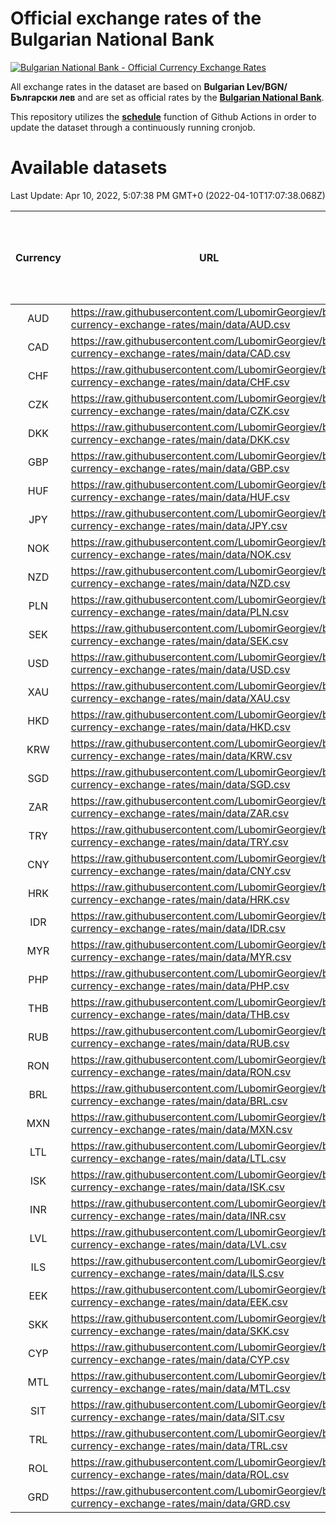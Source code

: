 # Official exchange rates of the Bulgarian National Bank

[![Bulgarian National Bank - Official Currency Exchange Rates](https://github.com/LubomirGeorgiev/bnb-currency-exchange-rates/actions/workflows/update-rates.yml/badge.svg?branch=main)](https://github.com/LubomirGeorgiev/bnb-currency-exchange-rates/actions/workflows/update-rates.yml)

All exchange rates in the dataset are based on **Bulgarian Lev/BGN/Български лев** and are set as official rates by the [**Bulgarian National Bank**](https://www.bnb.bg/Statistics/StExternalSector/StExchangeRates/StERForeignCurrencies/index.htm?toLang=_EN).

This repository utilizes the [**schedule**](https://docs.github.com/en/actions/reference/events-that-trigger-workflows) function of Github Actions in order to update the dataset through a continuously running cronjob.

# Available datasets

<!-- START LINKS (DO NOT EVER FU*ING DELETE THIS COMMENT FOR THE LOVE OF YOUR LIFE!!! IF YOU ARE CURIOS HOW IT WORKS, YOU CAN HAVE A LOOK AT ./src/updateReadme.ts) -->

Last Update: Apr 10, 2022, 5:07:38 PM GMT+0 (2022-04-10T17:07:38.068Z)

| Currency | URL                                                                                             | Number of records | Number of missing days that were filled in |
| :------: | ----------------------------------------------------------------------------------------------- | :---------------: | :----------------------------------------: |
|   AUD    | https://raw.githubusercontent.com/LubomirGeorgiev/bnb-currency-exchange-rates/main/data/AUD.csv |       8096        |                    2497                    |
|   CAD    | https://raw.githubusercontent.com/LubomirGeorgiev/bnb-currency-exchange-rates/main/data/CAD.csv |       8096        |                    2497                    |
|   CHF    | https://raw.githubusercontent.com/LubomirGeorgiev/bnb-currency-exchange-rates/main/data/CHF.csv |       8096        |                    2497                    |
|   CZK    | https://raw.githubusercontent.com/LubomirGeorgiev/bnb-currency-exchange-rates/main/data/CZK.csv |       8096        |                    2497                    |
|   DKK    | https://raw.githubusercontent.com/LubomirGeorgiev/bnb-currency-exchange-rates/main/data/DKK.csv |       8096        |                    2497                    |
|   GBP    | https://raw.githubusercontent.com/LubomirGeorgiev/bnb-currency-exchange-rates/main/data/GBP.csv |       8096        |                    2497                    |
|   HUF    | https://raw.githubusercontent.com/LubomirGeorgiev/bnb-currency-exchange-rates/main/data/HUF.csv |       8096        |                    2497                    |
|   JPY    | https://raw.githubusercontent.com/LubomirGeorgiev/bnb-currency-exchange-rates/main/data/JPY.csv |       8096        |                    2497                    |
|   NOK    | https://raw.githubusercontent.com/LubomirGeorgiev/bnb-currency-exchange-rates/main/data/NOK.csv |       8096        |                    2497                    |
|   NZD    | https://raw.githubusercontent.com/LubomirGeorgiev/bnb-currency-exchange-rates/main/data/NZD.csv |       8096        |                    2497                    |
|   PLN    | https://raw.githubusercontent.com/LubomirGeorgiev/bnb-currency-exchange-rates/main/data/PLN.csv |       8096        |                    2497                    |
|   SEK    | https://raw.githubusercontent.com/LubomirGeorgiev/bnb-currency-exchange-rates/main/data/SEK.csv |       8096        |                    2497                    |
|   USD    | https://raw.githubusercontent.com/LubomirGeorgiev/bnb-currency-exchange-rates/main/data/USD.csv |       8096        |                    2497                    |
|   XAU    | https://raw.githubusercontent.com/LubomirGeorgiev/bnb-currency-exchange-rates/main/data/XAU.csv |       8096        |                    2499                    |
|   HKD    | https://raw.githubusercontent.com/LubomirGeorgiev/bnb-currency-exchange-rates/main/data/HKD.csv |       7794        |                    2406                    |
|   KRW    | https://raw.githubusercontent.com/LubomirGeorgiev/bnb-currency-exchange-rates/main/data/KRW.csv |       7794        |                    2406                    |
|   SGD    | https://raw.githubusercontent.com/LubomirGeorgiev/bnb-currency-exchange-rates/main/data/SGD.csv |       7794        |                    2406                    |
|   ZAR    | https://raw.githubusercontent.com/LubomirGeorgiev/bnb-currency-exchange-rates/main/data/ZAR.csv |       7794        |                    2406                    |
|   TRY    | https://raw.githubusercontent.com/LubomirGeorgiev/bnb-currency-exchange-rates/main/data/TRY.csv |       6276        |                    1936                    |
|   CNY    | https://raw.githubusercontent.com/LubomirGeorgiev/bnb-currency-exchange-rates/main/data/CNY.csv |       6156        |                    1900                    |
|   HRK    | https://raw.githubusercontent.com/LubomirGeorgiev/bnb-currency-exchange-rates/main/data/HRK.csv |       6156        |                    1900                    |
|   IDR    | https://raw.githubusercontent.com/LubomirGeorgiev/bnb-currency-exchange-rates/main/data/IDR.csv |       6156        |                    1900                    |
|   MYR    | https://raw.githubusercontent.com/LubomirGeorgiev/bnb-currency-exchange-rates/main/data/MYR.csv |       6156        |                    1900                    |
|   PHP    | https://raw.githubusercontent.com/LubomirGeorgiev/bnb-currency-exchange-rates/main/data/PHP.csv |       6156        |                    1900                    |
|   THB    | https://raw.githubusercontent.com/LubomirGeorgiev/bnb-currency-exchange-rates/main/data/THB.csv |       6156        |                    1900                    |
|   RUB    | https://raw.githubusercontent.com/LubomirGeorgiev/bnb-currency-exchange-rates/main/data/RUB.csv |       6118        |                    1889                    |
|   RON    | https://raw.githubusercontent.com/LubomirGeorgiev/bnb-currency-exchange-rates/main/data/RON.csv |       6097        |                    1882                    |
|   BRL    | https://raw.githubusercontent.com/LubomirGeorgiev/bnb-currency-exchange-rates/main/data/BRL.csv |       5186        |                    1603                    |
|   MXN    | https://raw.githubusercontent.com/LubomirGeorgiev/bnb-currency-exchange-rates/main/data/MXN.csv |       5186        |                    1603                    |
|   LTL    | https://raw.githubusercontent.com/LubomirGeorgiev/bnb-currency-exchange-rates/main/data/LTL.csv |       5155        |                    1584                    |
|   ISK    | https://raw.githubusercontent.com/LubomirGeorgiev/bnb-currency-exchange-rates/main/data/ISK.csv |       5093        |                    1572                    |
|   INR    | https://raw.githubusercontent.com/LubomirGeorgiev/bnb-currency-exchange-rates/main/data/INR.csv |       4819        |                    1489                    |
|   LVL    | https://raw.githubusercontent.com/LubomirGeorgiev/bnb-currency-exchange-rates/main/data/LVL.csv |       4790        |                    1470                    |
|   ILS    | https://raw.githubusercontent.com/LubomirGeorgiev/bnb-currency-exchange-rates/main/data/ILS.csv |       4093        |                    1268                    |
|   EEK    | https://raw.githubusercontent.com/LubomirGeorgiev/bnb-currency-exchange-rates/main/data/EEK.csv |       4000        |                    1226                    |
|   SKK    | https://raw.githubusercontent.com/LubomirGeorgiev/bnb-currency-exchange-rates/main/data/SKK.csv |       2970        |                    912                     |
|   CYP    | https://raw.githubusercontent.com/LubomirGeorgiev/bnb-currency-exchange-rates/main/data/CYP.csv |       2906        |                    890                     |
|   MTL    | https://raw.githubusercontent.com/LubomirGeorgiev/bnb-currency-exchange-rates/main/data/MTL.csv |       2604        |                    799                     |
|   SIT    | https://raw.githubusercontent.com/LubomirGeorgiev/bnb-currency-exchange-rates/main/data/SIT.csv |       2542        |                    778                     |
|   TRL    | https://raw.githubusercontent.com/LubomirGeorgiev/bnb-currency-exchange-rates/main/data/TRL.csv |       1818        |                    559                     |
|   ROL    | https://raw.githubusercontent.com/LubomirGeorgiev/bnb-currency-exchange-rates/main/data/ROL.csv |       1697        |                    524                     |
|   GRD    | https://raw.githubusercontent.com/LubomirGeorgiev/bnb-currency-exchange-rates/main/data/GRD.csv |        361        |                    109                     |

<!-- END LINKS (DO NOT EVER FU*ING DELETE THIS COMMENT FOR THE LOVE OF YOUR LIFE!!! IF YOU ARE CURIOS HOW IT WORKS, YOU CAN HAVE A LOOK AT ./src/updateReadme.ts) -->

